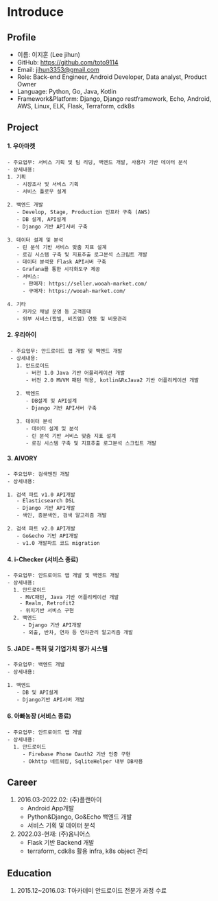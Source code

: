 # Introduce



## Profile

- 이름: 이지훈 (Lee jihun)
- GitHub: <https://github.com/toto9114>
- Email: jihun3353@gmail.com
- Role: Back-end Engineer, Android Developer, Data analyst, Product Owner
- Language: Python, Go, Java, Kotlin
- Framework&Platform: Django, Django restframework, Echo, Android, AWS, Linux, ELK,
  Flask, Terraform, cdk8s

## Project

#### 1. 우아마켓
    - 주요업무: 서비스 기획 및 팀 리딩, 백엔드 개발, 사용자 기반 데이터 분석
    - 상세내용:
    1. 기획
       - 시장조사 및 서비스 기획
       - 서비스 플로우 설계
     
    2. 백엔드 개발
       - Develop, Stage, Production 인프라 구축 (AWS)
       - DB 설계, API설계
       - Django 기반 API서버 구축
      
    3. 데이터 설계 및 분석
       - 린 분석 기반 서비스 맞춤 지표 설계
       - 로깅 시스템 구축 및 지표추출 로그분석 스크립트 개발
       - 데이터 분석용 Flask API서버 구축
       - Grafana를 통한 시각화도구 제공
       - 서비스:
         - 판매자: https://seller.wooah-market.com/
         - 구매자: https://wooah-market.com/

    4. 기타
       - 카카오 채널 운영 등 고객응대
       - 외부 서비스(팝빌, 비즈엠) 연동 및 비용관리
    

#### 2. 우리아이
     - 주요업무: 안드로이드 앱 개발 및 백엔드 개발
     - 상세내용:
       1. 안드로이드
          - 버전 1.0 Java 기반 어플리케이션 개발
          - 버전 2.0 MVVM 패턴 적용, kotlin&RxJava2 기반 어플리케이션 개발
              
       2. 백엔드
          - DB설계 및 API설계
          - Django 기반 API서버 구축
     
       3. 데이터 분석
          - 데이터 설계 및 분석
          - 린 분석 기반 서비스 맞춤 지표 설계
          - 로깅 시스템 구축 및 지표추출 로그분석 스크립트 개발

#### 3. AIVORY
    - 주요업무: 검색엔진 개발
    - 상세내용:
    
    1. 검색 파트 v1.0 API개발
       - Elasticsearch DSL
       - Django 기반 API개발
       - 색인, 증분색인, 검색 알고리즘 개발
    
    2. 검색 파트 v2.0 API개발
       - Go&echo 기반 API개발
       - v1.0 개발파트 코드 migration

#### 4. i-Checker (서비스 종료)
    - 주요업무: 안드로이드 앱 개발 및 백엔드 개발
    - 상세내용:
      1. 안드로이드
        - MVC패턴, Java 기반 어플리케이션 개발
        - Realm, Retrofit2
        - 위치기반 서비스 구현
      2. 백엔드
         - Django 기반 API개발
         - 외출, 반차, 연차 등 연차관리 알고리즘 개발

#### 5. JADE - 특허 및 기업가치 평가 시스템
    - 주요업무: 백엔드 개발
    - 상세내용:
    
    1. 백엔드
       - DB 및 API설계
       - Django기반 API서버 개발

#### 6. 아빠농장 (서비스 종료)
    - 주요업무: 안드로이드 앱 개발
    - 상세내용:
      1. 안드로이드
         - Firebase Phone Oauth2 기반 인증 구현
         - Okhttp 네트워킹, SqliteHelper 내부 DB사용

## Career

1. 2016.03-2022.02: (주)플랜아이
   - Android App개발
   - Python&Django, Go&Echo 백엔드 개발
   - 서비스 기획 및 데이터 분석
2. 2022.03-현재: (주)옴니어스
   - Flask 기반 Backend 개발
   - terraform, cdk8s 활용 infra, k8s object 관리

## Education

1. 2015.12~2016.03: T아카데미 안드로이드 전문가 과정 수료
